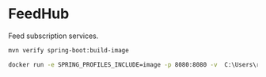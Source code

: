 # FeedHub

Feed subscription services.

```bash
mvn verify spring-boot:build-image

docker run -e SPRING_PROFILES_INCLUDE=image -p 8080:8080 -v  C:\Users\robin\test:/tmp/app devhub:0.0.1-SNAPSHOT
```
